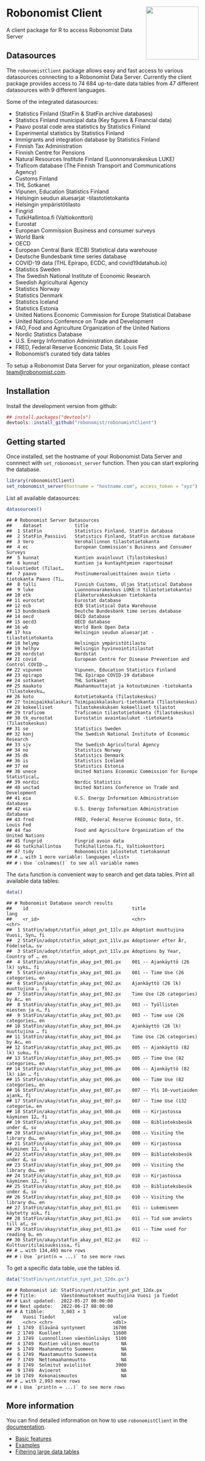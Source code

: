 
# Robonomist Client <a href='https://robonomist.com'><img src='man/figures/logo.png' align="right" height="138.5" /></a>

A client package for R to access Robonomist Data Server

## Datasources

The `robonomistClient` package allows easy and fast access to various
datasources connecting to a Robonomist Data Server. Currently the client
package provides access to 74 684 up-to-date data tables from 47
different datasources with 9 different languages.

Some of the integrated datasources:

  - Statistics Finland (StatFin & StatFin archive databases)
  - Statistics Finland municipal data (Key figures & Financial data)
  - Paavo postal code area statistics by Statistics Finland
  - Experimental statistics by Statistics Finland
  - Immigrants and integration database by Statistics Finland
  - Finnish Tax Administration
  - Finnish Centre for Pensions
  - Natural Resources Institute Finland (Luonnonvarakeskus LUKE)
  - Traficom database (The Finnish Transport and Communications Agency)
  - Customs Finland
  - THL Sotkanet
  - Vipunen, Education Statistics Finland
  - Helsingin seudun aluesarjat -tilastotietokanta
  - Helsingin ympäristötilasto
  - Fingrid
  - TutkiHallintoa.fi (Valtiokonttori)
  - Eurostat
  - European Commission Business and consumer surveys
  - World Bank
  - OECD
  - European Central Bank (ECB) Statistical data warehouse
  - Deutsche Bundesbank time series database
  - COVID-19 data (THL Epirapo, ECDC, and covid19datahub.io)
  - Statistics Sweden
  - The Swedish National Institute of Economic Research
  - Swedish Agricultural Agency
  - Statistics Norway
  - Statistics Denmark
  - Statistics Iceland
  - Statistics Estonia
  - United Nations Economic Commission for Europe Statistical Database
  - United Nations Conference on Trade and Development
  - FAO, Food and Agriculture Organization of the United Nations
  - Nordic Statistics Database
  - U.S. Energy Information Administration database
  - FRED, Federal Reserve Economic Data, St. Louis Fed
  - Robonomist’s curated tidy data tables

To setup a Robonomist Data Server for your organization, please contact
<team@robonomist.com>.

## Installation

Install the development version from github:

``` r
## install.packages("devtools")
devtools::install_github("robonomist/robonomistClient")
```

## Getting started

Once installed, set the hostname of your Robonomist Data Server and
connnect with `set_robonomist_server` function. Then you can start
exploring the database.

``` r
library(robonomistClient)
set_robonomist_server(hostname = "hostname.com", access_token = "xyz")
```

List all available datasources:

``` r
datasources()
```

    ## # Robonomist Server Datasources
    ##    dataset            title                                                     
    ##  1 StatFin            Statistics Finland, StatFin database                      
    ##  2 StatFin_Passiivi   Statistics Finland, StatFin archive database              
    ##  3 Vero               Verohallinnon tilastotietokanta                           
    ##  4 ec                 European Commission's Business and Consumer Surveys       
    ##  5 kunnat             Kuntien avainluvut (Tilastokeskus)                        
    ##  6 kunnat             Kuntien ja kuntayhtymien raportoimat taloustiedot (Tilast…
    ##  7 paavo              Postinumeroalueittainen avoin tieto -tietokanta Paavo (Ti…
    ##  8 tulli              Finnish Customs, Uljas Statistical Database               
    ##  9 luke               Luonnonvarakeskus LUKE:n tilastotietokanta)               
    ## 10 etk                Eläketurvakeskuksen tietokanta                            
    ## 11 eurostat           Eurostat database                                         
    ## 12 ecb                ECB Statistical Data Warehouse                            
    ## 13 bundesbank         Deutche Bundesbank time series database                   
    ## 14 oecd               OECD database                                             
    ## 15 oecd3              OECD database                                             
    ## 16 wb                 World Bank Open Data                                      
    ## 17 hsa                Helsingin seudun aluesarjat -tilastotietokanta            
    ## 18 helymp             Helsingin ympäristötilasto                                
    ## 19 helhyv             Helsingin hyvinvointitilastot                             
    ## 20 nordstat           Nordstat                                                  
    ## 21 covid              European Centre for Disease Prevention and Control COVID-…
    ## 22 vipunen            Vipunen, Education Statistics Finland                     
    ## 23 epirapo            THL Epirapo COVID-19 database                             
    ## 24 sotkanet           THL Sotkanet                                              
    ## 25 maakoto            Maahanmuuttajat ja kotoutuminen -tietokanta (Tilastokesku…
    ## 26 koto               Kototietokanta (Tilastokeskus)                            
    ## 27 toimipaikkalaskuri Toimipaikkalaskuri-tietokanta (Tilastokeskus)             
    ## 28 kokeelliset        Tilastokeskuksen kokeelliset tilastot                     
    ## 29 traficom           Traficomin tilastotietokanta (Tilastokeskus)              
    ## 30 tk_eurostat        Eurostatin avaintaulukot -tietokanta (Tilastokeskus)      
    ## 31 se                 Statistics Sweden                                         
    ## 32 konj               The Swedish National Institute of Economic Research       
    ## 33 sjv                The Swedish Agricultural Agency                           
    ## 34 no                 Statistics Norway                                         
    ## 35 dk                 Statistics Denmark                                        
    ## 36 is                 Statistics Iceland                                        
    ## 37 ee                 Statistics Estonia                                        
    ## 38 unece              United Nations Economic Commission for Europe Statistical…
    ## 39 nordic             Nordic Statistics                                         
    ## 40 unctad             United Nations Conference on Trade and Development        
    ## 41 eia                U.S. Energy Information Administration database           
    ## 42 eia                U.S. Energy Information Administration database           
    ## 43 fred               FRED, Federal Reserve Economic Data, St. Louis Fed        
    ## 44 fao                Food and Agriculture Organization of the United Nations   
    ## 45 fingrid            Fingrid avoin data                                        
    ## 46 tutkihallintoa     Tutkihallintoa.fi, Valtiokonttori                         
    ## 47 tidy               Robonomistin jalostetut tietokannat                       
    ## # … with 1 more variable: languages <list>
    ## # ℹ Use `colnames()` to see all variable names

The `data` function is convenient way to search and get data tables.
Print all available data tables:

``` r
data()
```

    ## # Robonomist Database search results
    ##    id                                      title                           lang 
    ##    <r_id>                                  <chr>                           <chr>
    ##  1 StatFin/adopt/statfin_adopt_pxt_11lv.px Adoptiot muuttujina Vuosi, Syn… fi   
    ##  2 StatFin/adopt/statfin_adopt_pxt_11lv.px Adoptioner efter År, Födelsela… sv   
    ##  3 StatFin/adopt/statfin_adopt_pxt_11lv.px Adoptions by Year, Country of … en   
    ##  4 StatFin/akay/statfin_akay_pxt_001.px    001 -- Ajankäyttö (26 lk) syks… fi   
    ##  5 StatFin/akay/statfin_akay_pxt_001.px    001 -- Time Use (26 categories… en   
    ##  6 StatFin/akay/statfin_akay_pxt_002.px    Ajankäyttö (26 lk) muuttujina … fi   
    ##  7 StatFin/akay/statfin_akay_pxt_002.px    Time Use (26 categories) by Ac… en   
    ##  8 StatFin/akay/statfin_akay_pxt_003.px    003 -- Työllisten miesten ja n… fi   
    ##  9 StatFin/akay/statfin_akay_pxt_003.px    003 -- Time use (26 categories… en   
    ## 10 StatFin/akay/statfin_akay_pxt_004.px    Ajankäyttö (26 lk) muuttujina … fi   
    ## 11 StatFin/akay/statfin_akay_pxt_004.px    Time Use (26 categories) by Ac… en   
    ## 12 StatFin/akay/statfin_akay_pxt_005.px    005 -- Ajankäyttö (82 lk) suku… fi   
    ## 13 StatFin/akay/statfin_akay_pxt_005.px    005 -- Time Use (82 categories… en   
    ## 14 StatFin/akay/statfin_akay_pxt_006.px    006 -- Ajankäyttö (82 lk) iän … fi   
    ## 15 StatFin/akay/statfin_akay_pxt_006.px    006 -- Time Use (82 categories… en   
    ## 16 StatFin/akay/statfin_akay_pxt_007.px    007 -- Yli 10-vuotiaiden ajank… fi   
    ## 17 StatFin/akay/statfin_akay_pxt_007.px    007 -- Time Use (132 categorie… en   
    ## 18 StatFin/akay/statfin_akay_pxt_008.px    008 -- Kirjastossa käyminen 12… fi   
    ## 19 StatFin/akay/statfin_akay_pxt_008.px    008 -- Biblioteksbesök under d… sv   
    ## 20 StatFin/akay/statfin_akay_pxt_008.px    008 -- Visiting the library du… en   
    ## 21 StatFin/akay/statfin_akay_pxt_009.px    009 -- Kirjastossa käyminen 12… fi   
    ## 22 StatFin/akay/statfin_akay_pxt_009.px    009 -- Biblioteksbesök under d… sv   
    ## 23 StatFin/akay/statfin_akay_pxt_009.px    009 -- Visiting the library du… en   
    ## 24 StatFin/akay/statfin_akay_pxt_010.px    010 -- Kirjastossa käyminen 12… fi   
    ## 25 StatFin/akay/statfin_akay_pxt_010.px    010 -- Biblioteksbesök under d… sv   
    ## 26 StatFin/akay/statfin_akay_pxt_010.px    010 -- Visiting the library du… en   
    ## 27 StatFin/akay/statfin_akay_pxt_011.px    011 -- Lukemiseen käytetty aik… fi   
    ## 28 StatFin/akay/statfin_akay_pxt_011.px    011 -- Tid som använts till at… sv   
    ## 29 StatFin/akay/statfin_akay_pxt_011.px    011 -- Time used for reading b… en   
    ## 30 StatFin/akay/statfin_akay_pxt_012.px    012 -- Kulttuuritilaisuuksissa… fi   
    ## # … with 134,493 more rows
    ## # ℹ Use `print(n = ...)` to see more rows

To get a specific data table, use the tables id.

``` r
data("StatFin/synt/statfin_synt_pxt_12dx.px")
```

    ## # Robonomist id: StatFin/synt/statfin_synt_pxt_12dx.px
    ## # Title:         Väestönmuutokset muuttujina Vuosi ja Tiedot
    ## # Last updated:  2022-05-27 08:00:00
    ## # Next update:   2022-06-17 08:00:00
    ## # A tibble:      3,003 × 3
    ##    Vuosi Tiedot                     value
    ##    <chr> <chr>                      <dbl>
    ##  1 1749  Elävänä syntyneet          16700
    ##  2 1749  Kuolleet                   11600
    ##  3 1749  Luonnollinen väestönlisäys  5100
    ##  4 1749  Kuntien välinen muutto        NA
    ##  5 1749  Maahanmuutto Suomeen          NA
    ##  6 1749  Maastamuutto Suomesta         NA
    ##  7 1749  Nettomaahanmuutto             NA
    ##  8 1749  Solmitut avioliitot         3900
    ##  9 1749  Avioerot                      NA
    ## 10 1749  Kokonaismuutos                NA
    ## # … with 2,993 more rows
    ## # ℹ Use `print(n = ...)` to see more rows

## More information

You can find detailed information on how to use `robonomistClient` in
the [documentation](https://robonomist.github.io/robonomistClient).

  - [Basic
    features](https://robonomist.github.io/robonomistClient/articles/basic_features.html)
  - [Examples](https://robonomist.github.io/robonomistClient/articles/examples.html)
  - [Filtering large data
    tables](https://robonomist.github.io/robonomistClient/articles/filtering.html)
